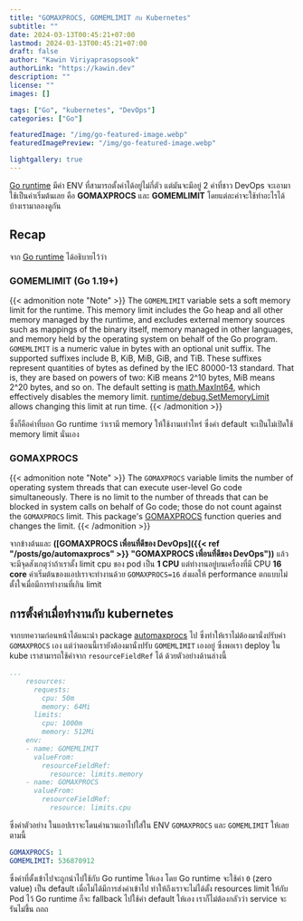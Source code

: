 ```yaml
---
title: "GOMAXPROCS, GOMEMLIMIT กับ Kubernetes"
subtitle: ""
date: 2024-03-13T00:45:21+07:00
lastmod: 2024-03-13T00:45:21+07:00
draft: false
author: "Kawin Viriyaprasopsook"
authorLink: "https://kawin.dev"
description: ""
license: ""
images: []

tags: ["Go", "kubernetes", "DevOps"]
categories: ["Go"]

featuredImage: "/img/go-featured-image.webp"
featuredImagePreview: "/img/go-featured-image.webp"

lightgallery: true
---
```

[Go runtime](https://pkg.go.dev/runtime) มีค่า ENV ที่สามารถตั้งค่าได้อยู่ไม่กี่ตัว แต่มันจะมีอยู่ 2 ค่าที่ชาว DevOps จะเอามาใช้เป็นค่าเริ่มต้นเลย คือ **GOMAXPROCS** และ **GOMEMLIMIT** โดยแต่ละค่าจะใช้ทำอะไรได้บ้างเรามาลองดูกัน
<!--more-->

## Recap
จาก [Go runtime](https://pkg.go.dev/runtime) ได้อธิบายไว้ว่า

### GOMEMLIMIT (Go 1.19+)
{{< admonition note "Note" >}}
The `GOMEMLIMIT` variable sets a soft memory limit for the runtime. This memory limit includes the Go heap and all other memory managed by the runtime, and excludes external memory sources such as mappings of the binary itself, memory managed in other languages, and memory held by the operating system on behalf of the Go program. `GOMEMLIMIT` is a numeric value in bytes with an optional unit suffix. The supported suffixes include B, KiB, MiB, GiB, and TiB. These suffixes represent quantities of bytes as defined by the IEC 80000-13 standard. That is, they are based on powers of two: KiB means 2^10 bytes, MiB means 2^20 bytes, and so on. The default setting is [math.MaxInt64](https://pkg.go.dev/runtime/internal/math#MaxInt64), which effectively disables the memory limit. [runtime/debug.SetMemoryLimit](https://pkg.go.dev/runtime/debug#SetMemoryLimit) allows changing this limit at run time.
{{< /admonition >}}

ซึ่งก็คือค่าที่บอก Go runtime ว่าเรามี memory ให้ใช้งานเท่าไหร่ ซึ่งค่า default จะเป็นไม่เปิดใช้ memory limit นั่นเอง

### GOMAXPROCS
{{< admonition note "Note" >}}
The `GOMAXPROCS` variable limits the number of operating system threads that can execute user-level Go code simultaneously. There is no limit to the number of threads that can be blocked in system calls on behalf of Go code; those do not count against the `GOMAXPROCS` limit. This package's [GOMAXPROCS](https://pkg.go.dev/runtime#GOMAXPROCS) function queries and changes the limit.
{{< /admonition >}}

จากข้างต้นและ **([GOMAXPROCS เพื่อนที่ดีของ DevOps]({{< ref "/posts/go/automaxprocs" >}} "GOMAXPROCS เพื่อนที่ดีของ DevOps"))** แล้วจะมีจุดสังเกตุว่าถ้าเราตั้ง limit cpu ของ pod เป็น **1 CPU** แต่ทำงานอยู่บนเครื่องที่มี CPU **16 core** ค่าเริ่มต้นของแอปเราจะทำงานด้วย `GOMAXPROCS=16` ส่งผลให้ performance ตกแบบไม่ตั้งใจเมื่อมีการทำงานที่เกิน limit

## การตั้งค่าเมื่อทำงานกับ kubernetes
จากบทความก่อนหน้าได้แนะนำ package [automaxprocs](https://github.com/uber-go/automaxprocs) ไป ซึ่งทำให้เราไม่ต้องมานั่งปรับค่า `GOMAXPROCS` เอง แต่ว่าตอนนี้เรายังต้องมานั่งปรับ `GOMEMLIMIT` เองอยู่ ซึ่งพอเรา deploy ใน kube เราสามารถใช้ค่าจาก `resourceFieldRef` ได้ ด้วยตัวอย่างด้านล่างนี้

```yaml
...
    resources:
      requests:
        cpu: 50m
        memory: 64Mi
      limits:
        cpu: 1000m
        memory: 512Mi
    env:
    - name: GOMEMLIMIT
      valueFrom:
        resourceFieldRef:
          resource: limits.memory
    - name: GOMAXPROCS
      valueFrom:
        resourceFieldRef:
          resource: limits.cpu
```

ซึ่งค่าตัวอย่าง ในแอปเราจะโดนคำนวนเอาไปใส่ใน ENV `GOMAXPROCS` และ `GOMEMLIMIT` ให้เลยตามนี้
```yaml
GOMAXPROCS: 1
GOMEMLIMIT: 536870912
```
ซึ่งค่าที่ตั้งเข้าไปจะถูกนำไปใช้กับ Go runtime ให้เอง โดย Go runtime จะใช้ค่า `0` 
(zero value) เป็น default เมื่อไม่ได้มีการส่งค่าเข้าไป ทำให้ถึงเราจะไม่ได้ตั้ง resources limit ให้กับ Pod ไว้ Go runtime ก็จะ fallback ไปใช้ค่า default ให้เอง เราก็ไม่ต้องกลัวว่า service จะรันไม่ขึ้น ถถถ
